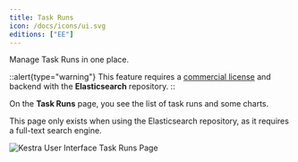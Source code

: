 ```yaml
---
title: Task Runs
icon: /docs/icons/ui.svg
editions: ["EE"]
---
```


Manage Task Runs in one place.

::alert{type="warning"}
This feature requires a [commercial license](/pricing) and backend with the **Elasticsearch** repository.
::

On the **Task Runs** page, you see the list of task runs and some charts.

This page only exists when using the Elasticsearch repository, as it requires a full-text search engine.

![Kestra User Interface Task Runs Page](/docs/user-interface-guide/24-EE-TaskRuns.png)